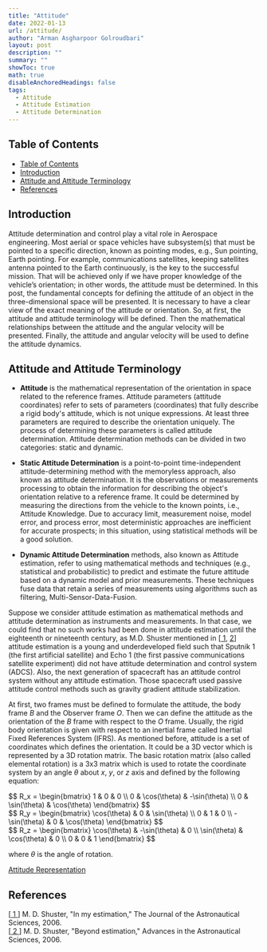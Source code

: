 ```yaml
---
title: "Attitude"
date: 2022-01-13
url: /attitude/
author: "Arman Asgharpoor Golroudbari"
layout: post
description: ""
summary: ""
showToc: true
math: true
disableAnchoredHeadings: false
tags:
  - Attitude
  - Attitude Estimation
  - Attitude Determination
---
```

## Table of Contents
- [Table of Contents](#table-of-contents)
- [Introduction](#introduction)
- [Attitude and Attitude Terminology](#attitude-and-attitude-terminology)
- [References](#references)


## Introduction

Attitude determination and control play a vital role in Aerospace engineering. Most aerial or space vehicles have subsystem(s) that must be pointed to a specific direction, known as pointing modes, e.g., Sun pointing, Earth pointing. For example, communications satellites, keeping satellites antenna pointed to the Earth continuously, is the key to the successful mission. That will be achieved only if we have proper knowledge of the vehicle’s orientation; in other words, the attitude must be determined. In this post, the fundamental concepts for defining the attitude of an object in the three-dimensional space will be presented. It is necessary to have a clear view of the exact meaning of the attitude or orientation. So, at first, the attitude and attitude terminology will be defined. Then the mathematical relationships between the attitude and the angular velocity will be presented. Finally, the attitude and angular velocity will be used to define the attitude dynamics.

## Attitude and Attitude Terminology

- **Attitude** is the mathematical representation of the orientation in space related to the reference frames. Attitude parameters (attitude coordinates) refer to sets of parameters (coordinates) that fully describe a rigid body's attitude, which is not unique expressions. At least three parameters are required to describe the orientation uniquely. The process of determining these parameters is called attitude determination. Attitude determination methods can be divided in two categories: static and dynamic.

- **Static Attitude Determination** is a point-to-point time-independent attitude-determining method with the memoryless approach, also known as attitude determination. It is the observations or measurements processing to obtain the information for describing the object's orientation relative to a reference frame. It could be determined by measuring the directions from the vehicle to the known points, i.e., Attitude Knowledge. Due to accuracy limit, measurement noise, model error, and process error, most deterministic approaches are inefficient for accurate prospects; in this situation, using statistical methods will be a good solution.
- **Dynamic Attitude Determination** methods, also known as Attitude estimation, refer to using mathematical methods and techniques (e.g., statistical and probabilistic) to predict and estimate the future attitude based on a dynamic model and prior measurements. These techniques fuse data that retain a series of measurements using algorithms such as filtering, Multi-Sensor-Data-Fusion.

Suppose we consider attitude estimation as mathematical methods and attitude determination as instruments and measurements. In that case, we could find that no such works had been done in attitude estimation until the eighteenth or nineteenth century, as M.D. Shuster mentioned in [<a id ="id1" href="#1" > 1</a>, <a id ="id2" href="#2" >2</a>] attitude estimation is a young and underdeveloped field such that Sputnik 1 (the first artificial satellite) and Echo 1 (the first passive communications satellite experiment) did not have attitude determination and control system (ADCS). Also, the next generation of spacecraft has an attitude control system without any attitude estimation. Those spacecraft used passive attitude control methods such as gravity gradient attitude stabilization.

At first, two frames must be defined to formulate the attitude, the body frame $B$ and the Observer frame $O$. Then we can define the attitude as the orientation of the $B$ frame with respect to the $O$ frame. Usually, the rigid body orientation is given with respect to an inertial frame called Inertial Fixed References System (IFRS). As mentioned before, attitude is a set of coordinates which defines the orientation. It could be a 3D vector which is represented by a 3D rotation matrix. The basic rotation matrix (also called elemental rotation) is a 3x3 matrix which is used to rotate the coordinate system by an angle $\theta$ about $x$, $y$, or $z$ axis and defined by the following equation:

<div>
$$ R_x = \begin{bmatrix} 1 & 0 & 0 \\ 0 & \cos(\theta) & -\sin(\theta) \\ 0 & \sin(\theta) & \cos(\theta)  \end{bmatrix} $$
</div>

<div>
$$ R_y = \begin{bmatrix} \cos(\theta) & 0 & \sin(\theta)  \\  0 & 1 & 0 \\ -\sin(\theta) & 0 & \cos(\theta) \end{bmatrix} $$
</div>

<div>
$$ R_z = \begin{bmatrix} \cos(\theta) & -\sin(\theta) & 0 \\ \sin(\theta) & \cos(\theta) & 0 \\ 0 & 0 & 1 \end{bmatrix} $$
</div>

where $\theta$ is the angle of rotation.

[Attitude Representation](/attitude-representation/)

References
----- 
[<a id="1" href="#id1" > 1 </a>] M. D. Shuster, "In my estimation," The Journal of the Astronautical Sciences, 2006. <br>
[<a id="2" href="#id2" > 2 </a>]	M. D. Shuster, "Beyond estimation," Advances in the Astronautical Sciences, 2006. <br>